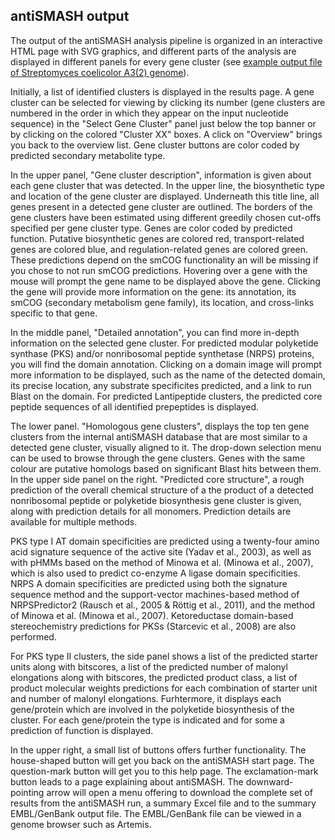 antiSMASH output
----------------

The output of the antiSMASH analysis pipeline is organized in an interactive
HTML page with SVG graphics, and different parts of the analysis are displayed
in different panels for every gene cluster (see [example output file of
Streptomyces coelicolor A3(2)
genome](https://antismash.secondarymetabolites.org/upload/example/index.html)).


Initially, a list of identified clusters is displayed in the results page. A
gene cluster can be selected for viewing by clicking its number (gene clusters
are numbered in the order in which they appear on the input nucleotide sequence)
in the "Select Gene Cluster" panel just below the top banner or by clicking on
the colored "Cluster XX" boxes. A click on "Overview" brings you back to the
overview list.  Gene cluster buttons are color coded by predicted secondary
metabolite type.


In the upper panel, "Gene cluster description", information is given about each
gene cluster that was detected. In the upper line, the biosynthetic type and
location of the gene cluster are displayed. Underneath this title line, all
genes present in a detected gene cluster are outlined. The borders of the gene
clusters have been estimated using different greedily chosen cut-offs specified
per gene cluster type.  Genes are color coded by predicted function. Putative
biosynthetic genes are colored red, transport-related genes are colored blue,
and regulation-related genes are colored green. These predictions depend on the
smCOG functionality an will be missing if you chose to not run smCOG
predictions.  Hovering over a gene with the mouse will prompt the gene name to
be displayed above the gene. Clicking the gene will provide more information on
the gene: its annotation, its smCOG (secondary metabolism gene family), its
location, and cross-links specific to that gene.


In the middle panel, "Detailed annotation", you can find more in-depth
information on the selected gene cluster.  For predicted modular polyketide
synthase (PKS) and/or nonribosomal peptide synthetase (NRPS) proteins, you will
find the domain annotation. Clicking on a domain image will prompt more
information to be displayed, such as the name of the detected domain, its
precise location, any substrate specificites predicted, and a link to run Blast
on the domain.  For predicted Lantipeptide clusters, the predicted core peptide
sequences of all identified prepeptides is displayed.


The lower panel. "Homologous gene clusters", displays the top ten gene clusters
from the internal antiSMASH database that are most similar to a detected gene
cluster, visually aligned to it. The drop-down selection menu can be used to
browse through the gene clusters. Genes with the same colour are putative
homologs based on significant Blast hits between them.  In the upper side panel
on the right. "Predicted core structure", a rough prediction of the overall
chemical structure of a the product of a detected nonribosomal peptide or
polyketide biosynthesis gene cluster is given, along with prediction details for
all monomers.  Prediction details are available for multiple methods.

PKS type I AT domain specificities are predicted using a twenty-four amino acid
signature sequence of the active site (Yadav et al., 2003), as well as with
pHMMs based on the method of Minowa et al. (Minowa et al., 2007), which is also
used to predict co-enzyme A ligase domain specificities. NRPS A domain
specificities are predicted using both the signature sequence method and the
support-vector machines-based method of NRPSPredictor2 (Rausch et al., 2005 &
Röttig et al., 2011), and the method of Minowa et al. (Minowa et al., 2007).
Ketoreductase domain-based stereochemistry predictions for PKSs (Starcevic et
al., 2008) are also performed.

For PKS type II clusters, the side panel shows a list of the predicted starter
units along with bitscores, a list of the predicted number of malonyl
elongations along with bitscores, the predicted product class, a list of
product molecular weights predictions for each combination of starter unit and
number of malonyl elongations. Furhtermore, it displays each gene/protein which
are involved in the polyketide biosynthesis of the cluster. For each
gene/protein the type is indicated and for some a prediction of function is
displayed.

In the upper right, a small list of buttons offers further functionality. The
house-shaped button will get you back on the antiSMASH start page. The
question-mark button will get you to this help page. The exclamation-mark button
leads to a page explaining about antiSMASH. The downward-pointing arrow will
open a menu offering to download the complete set of results from the antiSMASH
run, a summary Excel file and to the summary EMBL/GenBank output file. The
EMBL/GenBank file can be viewed in a genome browser such as Artemis.
